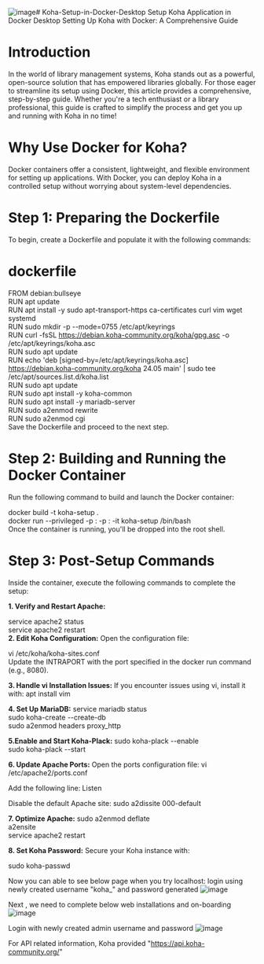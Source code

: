 ![image](https://github.com/user-attachments/assets/87cc4794-3971-48ba-9cb0-63b4d3b0c92f)# Koha-Setup-in-Docker-Desktop
Setup Koha Application in Docker Desktop
Setting Up Koha with Docker: A Comprehensive Guide
# Introduction
In the world of library management systems, Koha stands out as a powerful, open-source solution that has empowered libraries globally. For those eager to streamline its setup using Docker, this article provides a comprehensive, step-by-step guide. Whether you're a tech enthusiast or a library professional, this guide is crafted to simplify the process and get you up and running with Koha in no time!

# Why Use Docker for Koha?
Docker containers offer a consistent, lightweight, and flexible environment for setting up applications. With Docker, you can deploy Koha in a controlled setup without worrying about system-level dependencies.

# Step 1: Preparing the Dockerfile
To begin, create a Dockerfile and populate it with the following commands:

# dockerfile

FROM debian:bullseye  
RUN apt update  
RUN apt install -y sudo apt-transport-https ca-certificates curl vim wget systemd  
RUN sudo mkdir -p --mode=0755 /etc/apt/keyrings  
RUN curl -fsSL https://debian.koha-community.org/koha/gpg.asc -o /etc/apt/keyrings/koha.asc  
RUN sudo apt update  
RUN echo 'deb [signed-by=/etc/apt/keyrings/koha.asc] https://debian.koha-community.org/koha 24.05 main' | sudo tee /etc/apt/sources.list.d/koha.list  
RUN sudo apt update  
RUN sudo apt install -y koha-common  
RUN sudo apt install -y mariadb-server    
RUN sudo a2enmod rewrite  
RUN sudo a2enmod cgi  
Save the Dockerfile and proceed to the next step.

# Step 2: Building and Running the Docker Container
Run the following command to build and launch the Docker container:

docker build -t koha-setup .  
docker run --privileged -p <port1>:<port1> -p <port2>:<port2> -it koha-setup /bin/bash  
Once the container is running, you'll be dropped into the root shell.

# Step 3: Post-Setup Commands
Inside the container, execute the following commands to complete the setup:

**1. Verify and Restart Apache:**

service apache2 status  
service apache2 restart  
**2. Edit Koha Configuration:**
Open the configuration file:

vi /etc/koha/koha-sites.conf  
Update the INTRAPORT with the port specified in the docker run command (e.g., 8080).

**3. Handle vi Installation Issues:**
If you encounter issues using vi, install it with:
apt install vim

**4. Set Up MariaDB:**
service mariadb status  
sudo koha-create --create-db <libraryname>  
sudo a2enmod headers proxy_http 

**5.Enable and Start Koha-Plack:**
sudo koha-plack --enable <libraryname>  
sudo koha-plack --start <libraryname>  

**6. Update Apache Ports:**
Open the ports configuration file:
vi /etc/apache2/ports.conf  

Add the following line:
Listen <port>  

Disable the default Apache site:
sudo a2dissite 000-default  

**7. Optimize Apache:**
sudo a2enmod deflate  
a2ensite <libraryname>  
service apache2 restart  

**8. Set Koha Password:**
Secure your Koha instance with:

sudo koha-passwd <libraryname>  

Now you can able to see below page when you try localhost:<port>
login using newly created username "koha_<libraryname>" and password generated
![image](https://github.com/user-attachments/assets/a67e531f-3f49-47c9-85a8-05ef355413f0)

Next , we need to complete below web installations and on-boarding 
![image](https://github.com/user-attachments/assets/fe531e16-a90c-43ad-b0a4-4cd0dce0bc15)

Login with newly created admin username and password
![image](https://github.com/user-attachments/assets/2b9833a8-b1b0-4018-9397-58c11ce658a0)


For API related information, Koha provided "https://api.koha-community.org/"



